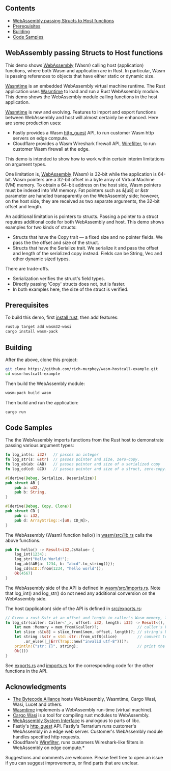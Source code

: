 ## Contents
* [WebAssembly passing Structs to Host functions](#webassembly-passing-structs-to-host-functions)
* [Prerequisites](#prerequisites)
* [Building](#building)
* [Code Samples](#code-samples)
      
## WebAssembly passing Structs to Host functions

This demo shows [WebAssembly] (Wasm) calling host (application)
functions, where both Wasm and application are in Rust.  In
particular, Wasm is passing references to objects that have either
static or dynamic size.

[Wasmtime] is an embedded WebAssembly virtual machine runtime.  The
Rust application uses [Wasmtime] to load and run a Rust WebAssembly
module. This demo shows the WebAssembly module calling functions in
the host application.

[Wasmtime] is new and evolving. Features to import and export
functions between WebAssembly and host will almost certainly be
enhanced. Here are some production uses:

* Fastly provides a Wasm [http_guest] API, to run
customer Wasm http servers on edge compute.
* Cloudflare provides a Wasm Wireshark firewall API, [Wirefilter], to
run customer Wasm firewall at the edge.

This demo is intended to show how to work within certain interim
limitations on argument types.

One limitation is, [WebAssembly] (Wasm) is 32-bit while the
application is 64-bit. Wasm pointers are a 32-bit offset in a byte
array of Virtual Machine (VM) memory. To obtain a 64-bit address on
the host side, Wasm pointers must be indexed into VM memory. Fat
pointers such as &[u8] or &str parameter are handled transparently on
the WebAssembly side; however, on the host side, they are received as
two separate arguments, the 32-bit offset and length.

An additional limitation is pointers to structs.  Passing a pointer to
a struct requires additional code for both WebAssembly and host. This
demo shows examples for two kinds of structs:
* Structs that have the Copy trait &mdash; a fixed size and no
  pointer fields. We pass the the offset and size of the struct.
* Structs that have the Serialize trait. We
  serialize it and pass the offset and length of the serialized copy
  instead. Fields can be String, Vec and other dynamic sized types.

There are trade-offs. 
* Serialization verifies the struct's field types.
* Directly passing 'Copy' structs does not, but is faster.
* In both examples here, the size of the struct is verified.

## Prerequisites

To build this demo, first 
[install rust](https://www.rust-lang.org/tools/install), then add features:

```sh
rustup target add wasm32-wasi
cargo install wasm-pack
```

## Building
After the above, clone this project:
```sh
git clone https://github.com/rich-murphey/wasm-hostcall-example.git
cd wasm-hostcall-example
```
Then build the WebAssembly module:
```sh
wasm-pack build wasm
```
Then build and run the application:
```sh
cargo run
```
## Code Samples

The the WebAssembly imports functions from the Rust host to demonstrate
passing various argument types:
```rust
fn log_int(s: i32)   // passes an integer
fn log_str(s: &str)  // passes pointer and size, zero-copy.
fn log_ab(ab: &AB)   // passes pointer and size of a serialized copy
fn log_cd(cd: &CD)   // passes pointer and size of a struct, zero-copy.

#[derive(Debug, Serialize, Deserialize)]
pub struct AB {
    pub a: u32,
    pub b: String,
}

#[derive(Debug, Copy, Clone)]
pub struct CD {
    pub c: i32,
    pub d: ArrayString::<[u8; CD_N]>,
}
```

The WebAssembly (Wasm) function hello() in [wasm/src/lib.rs](wasm/src/lib.rs) calls the above functions.
```rust
pub fn hello() -> Result<i32,JsValue> {
    log_int(1234);
    log_str("Hello World!");
    log_ab(&AB{a: 1234, b: "abcd".to_string()});
    log_cd(&CD::from(1234, "hello world"));
    Ok(4567)
}
```

The WebAssembly side of the API is defined in
[wasm/src/imports.rs](wasm/src/imports.rs).  Note that log_int() and
log_str() do not need any additional conversion on the WebAssembly side.


The host (application) side of the API is defined in [src/exports.rs](src/exports.rs):
```rust
// Given a rust &str at an offset and length in caller's Wasm memory, log it to stdout.
fn log_str(caller: Caller<'_>, offset: i32, length: i32) -> Result<(), Trap> {
    let mem :Memory = mem_from(&caller)?;                 // caller's VM memory
    let slice :&[u8] = slice_from(&mem, offset, length)?; // string's byte slice
    let string :&str = std::str::from_utf8(slice)         // convert to utf-8
        .or_else(|_|Err(Trap::new("invalid utf-8")))?;
    println!("str: {}", string);                          // print the string
    Ok(())
}
```

See [exports.rs](src/exports.rs) and [imports.rs](wasm/src/imports.rs)
for the corresponding code for the other functions in the API.

## Acknowledgments
* [The Bytecode Alliance](https://bytecodealliance.org) hosts
  WebAssembly, Wasmtime, Cargo Wasi, Wasi, Lucet and others.
* [Wasmtime](https://github.com/bytecodealliance/wasmtime) implements a
  WebAssembly run-time (virtual machine).
* [Cargo Wasi](https://github.com/bytecodealliance/cargo-wasi) is a
  tool for compiling rust modules to WebAssembly.
* [WebAssembly System
  Interface](https://github.com/bytecodealliance/wasi) is analogous to
  parts of libc.
* Fastly's
  [http_guest](https://wasm.fastlylabs.com/docs/rust/http_guest/hostcalls/index.html)
  API.  Fastly's Terrarium runs customer's WebAssembly in a edge web
  server. Customer's WebAssembly module handles specified http requests.
* Cloudflare's [Wirefilter](https://github.com/cloudflare/wirefilter), 
  runs customers Wireshark-like filters in WebAssembly on edge compute.* 

Suggestions and comments are welcome. Please feel free to open an
issue if you can suggest improvements, or find parts that are unclear.

[WebAssembly]: https://webassembly.org
[Wasmtime]: https://github.com/bytecodealliance/wasmtime
[RLBox]: https://plsyssec.github.io/rlbox_sandboxing_api/sphinx/
[wasm-bindgen]: https://github.com/rustwasm/wasm-bindgen
[http_guest]: https://wasm.fastlylabs.com/docs/rust/http_guest/hostcalls/index.html
[Wirefilter]: https://github.com/cloudflare/wirefilter

